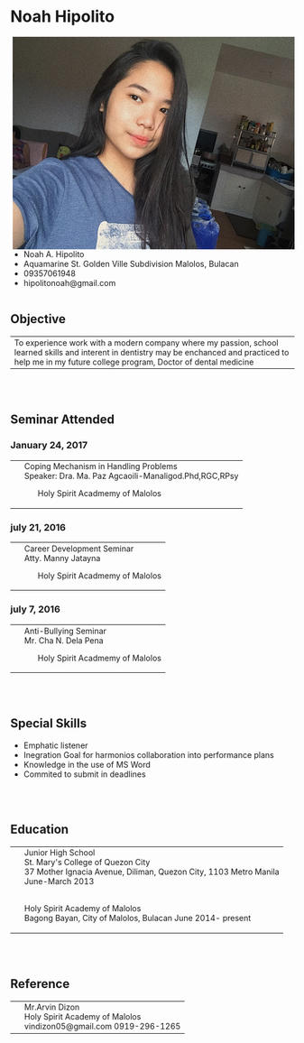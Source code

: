 <HTML> 
<HEAD> 
<TITLE>Noah Hipolito</TITLE> 
</HEAD> 
<BODY> 
<H1>Noah Hipolito</H1> 
  
 <img src="26165573_1945593208791180_2024528927452748118_n.jpg" width="500" height="377" align="right">

<body background="6dfc94abb216a1fcd7f77246b085f934--pastel-wallpaper-screensaver.jpg">

<TABLE> 
<UL><LI>Noah A. Hipolito</LI> 
<LI>Aquamarine St. Golden Ville Subdivision Malolos, Bulacan</LI> 
<LI>09357061948</LI>
<LI>hipolitonoah@gmail.com</LI></UL>
</TABLE> 

<H2>Objective</H2> 

<TABLE><TR>
<TD>To experience work  with a modern company where my passion, school learned skills
and interent in dentistry may be enchanced and practiced to help me in my future
college program, Doctor of dental medicine</TD></TR></TABLE> 

<br><br>	

<H2>Seminar Attended</H2> 

<H3>January 24, 2017</H3> 
<TABLE><TR><TD>&nbsp;</TD> 
<TD>Coping Mechanism in Handling Problems<BR> 
Speaker: Dra. Ma. Paz Agcaoili-Manaligod.Phd,RGC,RPsy<UL> 
Holy Spirit Acadmemy of Malolos<BR>
</UL></TD></TR></TABLE> 

<H3>july 21, 2016</H3> 
<TABLE><TR><TD>&nbsp;</TD> 
<TD>Career Development Seminar<BR> 
Atty. Manny Jatayna<UL> 
Holy Spirit Acadmemy of Malolos<BR>
</UL></TD></TR></TABLE>

<H3>july 7, 2016</H3> 
<TABLE><TR><TD>&nbsp;</TD> 
<TD>Anti-Bullying Seminar<BR> 
Mr. Cha N. Dela Pena<UL> 
Holy Spirit Acadmemy of Malolos<BR>
</UL></TD></TR></TABLE>

<br><Br>

<H2>Special Skills</H2>  
<UL><LI>Emphatic listener</LI> 
<LI>Inegration Goal for harmonios collaboration into performance plans</LI> 
<LI>Knowledge in the use of MS Word</LI> 
<LI>Commited to submit in deadlines</LI></UL>

<br><br>

<H2>Education</H2> 
<TABLE><TR><TD>&nbsp;</TD> 
<TD>Junior High School<BR>
St. Mary's College of Quezon City<BR> 
37 Mother Ignacia Avenue, Diliman, Quezon City, 1103 Metro Manila<BR> 
June-March 2013 <br><br>

Holy Spirit Academy of Malolos<br>
Bagong Bayan, City of Malolos, Bulacan
June 2014- present</TD></TR></TABLE> 

<br><br>

<H2>Reference</H2> 
<TABLE><TR><TD>&nbsp;</TD> 
<TD> Mr.Arvin Dizon <br>
Holy Spirit Academy of Malolos<br>
vindizon05@gmail.com 0919-296-1265</TD></TR></TABLE></BODY> 
</HTML>
